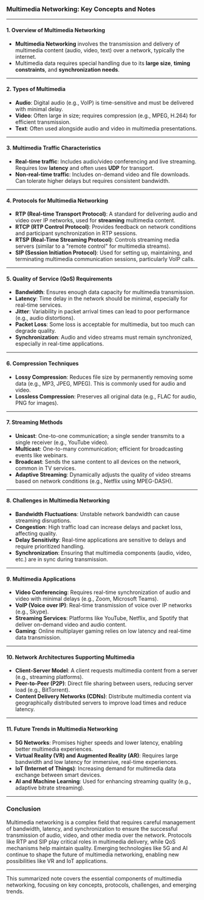 ### Multimedia Networking: Key Concepts and Notes

---

#### **1. Overview of Multimedia Networking**
- **Multimedia Networking** involves the transmission and delivery of multimedia content (audio, video, text) over a network, typically the internet.
- Multimedia data requires special handling due to its **large size**, **timing constraints**, and **synchronization needs**.

---

#### **2. Types of Multimedia**
- **Audio**: Digital audio (e.g., VoIP) is time-sensitive and must be delivered with minimal delay.
- **Video**: Often large in size; requires compression (e.g., MPEG, H.264) for efficient transmission.
- **Text**: Often used alongside audio and video in multimedia presentations.

---

#### **3. Multimedia Traffic Characteristics**
- **Real-time traffic**: Includes audio/video conferencing and live streaming. Requires low **latency** and often uses **UDP** for transport.
- **Non-real-time traffic**: Includes on-demand video and file downloads. Can tolerate higher delays but requires consistent bandwidth.

---

#### **4. Protocols for Multimedia Networking**
- **RTP (Real-time Transport Protocol)**: A standard for delivering audio and video over IP networks, used for **streaming** multimedia content.
- **RTCP (RTP Control Protocol)**: Provides feedback on network conditions and participant synchronization in RTP sessions.
- **RTSP (Real-Time Streaming Protocol)**: Controls streaming media servers (similar to a "remote control" for multimedia streams).
- **SIP (Session Initiation Protocol)**: Used for setting up, maintaining, and terminating multimedia communication sessions, particularly VoIP calls.

---

#### **5. Quality of Service (QoS) Requirements**
- **Bandwidth**: Ensures enough data capacity for multimedia transmission.
- **Latency**: Time delay in the network should be minimal, especially for real-time services.
- **Jitter**: Variability in packet arrival times can lead to poor performance (e.g., audio distortions).
- **Packet Loss**: Some loss is acceptable for multimedia, but too much can degrade quality.
- **Synchronization**: Audio and video streams must remain synchronized, especially in real-time applications.

---

#### **6. Compression Techniques**
- **Lossy Compression**: Reduces file size by permanently removing some data (e.g., MP3, JPEG, MPEG). This is commonly used for audio and video.
- **Lossless Compression**: Preserves all original data (e.g., FLAC for audio, PNG for images).

---

#### **7. Streaming Methods**
- **Unicast**: One-to-one communication; a single sender transmits to a single receiver (e.g., YouTube video).
- **Multicast**: One-to-many communication; efficient for broadcasting events like webinars.
- **Broadcast**: Sends the same content to all devices on the network, common in TV services.
- **Adaptive Streaming**: Dynamically adjusts the quality of video streams based on network conditions (e.g., Netflix using MPEG-DASH).

---

#### **8. Challenges in Multimedia Networking**
- **Bandwidth Fluctuations**: Unstable network bandwidth can cause streaming disruptions.
- **Congestion**: High traffic load can increase delays and packet loss, affecting quality.
- **Delay Sensitivity**: Real-time applications are sensitive to delays and require prioritized handling.
- **Synchronization**: Ensuring that multimedia components (audio, video, etc.) are in sync during transmission.

---

#### **9. Multimedia Applications**
- **Video Conferencing**: Requires real-time synchronization of audio and video with minimal delays (e.g., Zoom, Microsoft Teams).
- **VoIP (Voice over IP)**: Real-time transmission of voice over IP networks (e.g., Skype).
- **Streaming Services**: Platforms like YouTube, Netflix, and Spotify that deliver on-demand video and audio content.
- **Gaming**: Online multiplayer gaming relies on low latency and real-time data transmission.

---

#### **10. Network Architectures Supporting Multimedia**
- **Client-Server Model**: A client requests multimedia content from a server (e.g., streaming platforms).
- **Peer-to-Peer (P2P)**: Direct file sharing between users, reducing server load (e.g., BitTorrent).
- **Content Delivery Networks (CDNs)**: Distribute multimedia content via geographically distributed servers to improve load times and reduce latency.

---

#### **11. Future Trends in Multimedia Networking**
- **5G Networks**: Promises higher speeds and lower latency, enabling better multimedia experiences.
- **Virtual Reality (VR) and Augmented Reality (AR)**: Requires large bandwidth and low latency for immersive, real-time experiences.
- **IoT (Internet of Things)**: Increasing demand for multimedia data exchange between smart devices.
- **AI and Machine Learning**: Used for enhancing streaming quality (e.g., adaptive bitrate streaming).

---

### **Conclusion**
Multimedia networking is a complex field that requires careful management of bandwidth, latency, and synchronization to ensure the successful transmission of audio, video, and other media over the network. Protocols like RTP and SIP play critical roles in multimedia delivery, while QoS mechanisms help maintain quality. Emerging technologies like 5G and AI continue to shape the future of multimedia networking, enabling new possibilities like VR and IoT applications.

---

This summarized note covers the essential components of multimedia networking, focusing on key concepts, protocols, challenges, and emerging trends.
